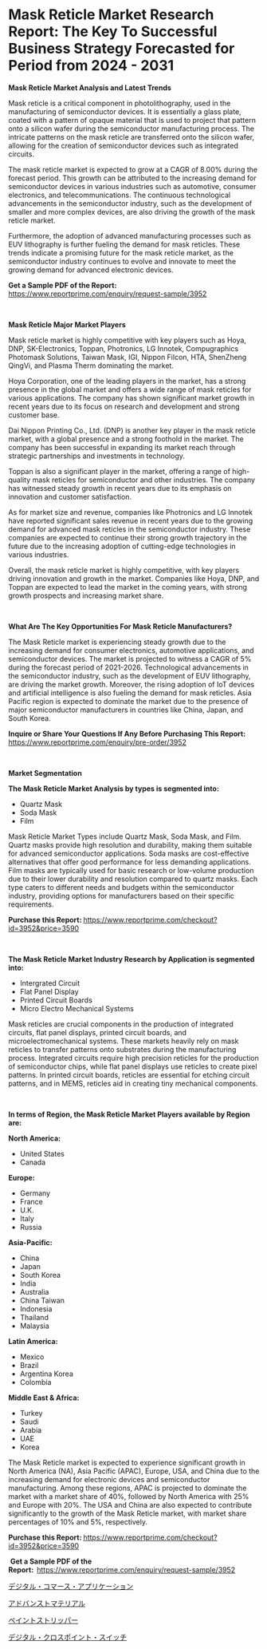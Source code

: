 <p><h1>Mask Reticle Market Research Report: The Key To Successful Business Strategy Forecasted for Period from 2024 - 2031</h1></p><p><strong>Mask Reticle Market Analysis and Latest Trends</strong></p>
<p><p>Mask reticle is a critical component in photolithography, used in the manufacturing of semiconductor devices. It is essentially a glass plate, coated with a pattern of opaque material that is used to project that pattern onto a silicon wafer during the semiconductor manufacturing process. The intricate patterns on the mask reticle are transferred onto the silicon wafer, allowing for the creation of semiconductor devices such as integrated circuits.</p><p>The mask reticle market is expected to grow at a CAGR of 8.00% during the forecast period. This growth can be attributed to the increasing demand for semiconductor devices in various industries such as automotive, consumer electronics, and telecommunications. The continuous technological advancements in the semiconductor industry, such as the development of smaller and more complex devices, are also driving the growth of the mask reticle market.</p><p>Furthermore, the adoption of advanced manufacturing processes such as EUV lithography is further fueling the demand for mask reticles. These trends indicate a promising future for the mask reticle market, as the semiconductor industry continues to evolve and innovate to meet the growing demand for advanced electronic devices.</p></p>
<p><strong>Get a Sample PDF of the Report:&nbsp;</strong> <a href="https://www.reportprime.com/enquiry/request-sample/3952">https://www.reportprime.com/enquiry/request-sample/3952</a></p>
<p>&nbsp;</p>
<p><strong>Mask Reticle Major Market Players</strong></p>
<p><p>Mask reticle market is highly competitive with key players such as Hoya, DNP, SK-Electronics, Toppan, Photronics, LG Innotek, Compugraphics Photomask Solutions, Taiwan Mask, IGI, Nippon Filcon, HTA, ShenZheng QingVi, and Plasma Therm dominating the market.</p><p>Hoya Corporation, one of the leading players in the market, has a strong presence in the global market and offers a wide range of mask reticles for various applications. The company has shown significant market growth in recent years due to its focus on research and development and strong customer base.</p><p>Dai Nippon Printing Co., Ltd. (DNP) is another key player in the mask reticle market, with a global presence and a strong foothold in the market. The company has been successful in expanding its market reach through strategic partnerships and investments in technology.</p><p>Toppan is also a significant player in the market, offering a range of high-quality mask reticles for semiconductor and other industries. The company has witnessed steady growth in recent years due to its emphasis on innovation and customer satisfaction.</p><p>As for market size and revenue, companies like Photronics and LG Innotek have reported significant sales revenue in recent years due to the growing demand for advanced mask reticles in the semiconductor industry. These companies are expected to continue their strong growth trajectory in the future due to the increasing adoption of cutting-edge technologies in various industries.</p><p>Overall, the mask reticle market is highly competitive, with key players driving innovation and growth in the market. Companies like Hoya, DNP, and Toppan are expected to lead the market in the coming years, with strong growth prospects and increasing market share.</p></p>
<p>&nbsp;</p>
<p><strong>What Are The Key Opportunities For Mask Reticle Manufacturers?</strong></p>
<p><p>The Mask Reticle market is experiencing steady growth due to the increasing demand for consumer electronics, automotive applications, and semiconductor devices. The market is projected to witness a CAGR of 5% during the forecast period of 2021-2026. Technological advancements in the semiconductor industry, such as the development of EUV lithography, are driving the market growth. Moreover, the rising adoption of IoT devices and artificial intelligence is also fueling the demand for mask reticles. Asia Pacific region is expected to dominate the market due to the presence of major semiconductor manufacturers in countries like China, Japan, and South Korea.</p></p>
<p><strong>Inquire or Share Your Questions If Any Before Purchasing This Report:</strong> <a href="https://www.reportprime.com/enquiry/pre-order/3952">https://www.reportprime.com/enquiry/pre-order/3952</a></p>
<p>&nbsp;</p>
<p><strong>Market Segmentation</strong></p>
<p><strong>The Mask Reticle Market Analysis by types is segmented into:</strong></p>
<p><ul><li>Quartz Mask</li><li>Soda Mask</li><li>Film</li></ul></p>
<p><p>Mask Reticle Market Types include Quartz Mask, Soda Mask, and Film. Quartz masks provide high resolution and durability, making them suitable for advanced semiconductor applications. Soda masks are cost-effective alternatives that offer good performance for less demanding applications. Film masks are typically used for basic research or low-volume production due to their lower durability and resolution compared to quartz masks. Each type caters to different needs and budgets within the semiconductor industry, providing options for manufacturers based on their specific requirements.</p></p>
<p><strong>Purchase this Report:&nbsp;</strong><a href="https://www.reportprime.com/checkout?id=3952&price=3590">https://www.reportprime.com/checkout?id=3952&price=3590</a></p>
<p>&nbsp;</p>
<p><strong>The Mask Reticle Market Industry Research by Application is segmented into:</strong></p>
<p><ul><li>Intergrated Circuit</li><li>Flat Panel Display</li><li>Printed Circuit Boards</li><li>Micro Electro Mechanical Systems</li></ul></p>
<p><p>Mask reticles are crucial components in the production of integrated circuits, flat panel displays, printed circuit boards, and microelectromechanical systems. These markets heavily rely on mask reticles to transfer patterns onto substrates during the manufacturing process. Integrated circuits require high precision reticles for the production of semiconductor chips, while flat panel displays use reticles to create pixel patterns. In printed circuit boards, reticles are essential for etching circuit patterns, and in MEMS, reticles aid in creating tiny mechanical components.</p></p>
<p>&nbsp;</p>
<p><strong>In terms of Region, the Mask Reticle Market Players available by Region are:</strong></p>
<p>
    <p> <strong> North America: </strong>
        <ul>
            <li>United States</li>
            <li>Canada</li>
        </ul>
        </p> 
    <p> <strong> Europe: </strong>
        <ul>
            <li>Germany</li>
            <li>France</li>
            <li>U.K.</li>
            <li>Italy</li>
            <li>Russia</li>
        </ul>
        </p> 
    <p> <strong> Asia-Pacific: </strong>
        <ul>
            <li>China</li>
            <li>Japan</li>
            <li>South Korea</li>
            <li>India</li>
            <li>Australia</li>
            <li>China Taiwan</li>
            <li>Indonesia</li>
            <li>Thailand</li>
            <li>Malaysia</li>
        </ul>
        </p> 
    <p> <strong> Latin America: </strong>
        <ul>
            <li>Mexico</li>
            <li>Brazil</li>
            <li>Argentina Korea</li>
            <li>Colombia</li>
        </ul>
        </p> 
    <p> <strong> Middle East & Africa: </strong>
        <ul>
            <li>Turkey</li>
            <li>Saudi</li>
            <li>Arabia</li>
            <li>UAE</li>
            <li>Korea</li>
        </ul>
    </p>
    </p>
<p><p>The Mask Reticle market is expected to experience significant growth in North America (NA), Asia Pacific (APAC), Europe, USA, and China due to the increasing demand for electronic devices and semiconductor manufacturing. Among these regions, APAC is projected to dominate the market with a market share of 40%, followed by North America with 25% and Europe with 20%. The USA and China are also expected to contribute significantly to the growth of the Mask Reticle market, with market share percentages of 10% and 5%, respectively.</p></p>
<p><strong>Purchase this Report: </strong><a href="https://www.reportprime.com/checkout?id=3952&price=3590">https://www.reportprime.com/checkout?id=3952&price=3590</a></p>
<p>&nbsp;<strong>Get a Sample PDF of the Report:&nbsp;&nbsp;</strong><a href="https://www.reportprime.com/enquiry/request-sample/3952">https://www.reportprime.com/enquiry/request-sample/3952</a></p>
<p><strong></strong></p>
<p><p><a href="https://github.com/marbadji/Market-Research-Report-List-1/blob/main/365313614836.md">デジタル・コマース・アプリケーション</a></p><p><a href="https://medium.com/@lewis15david/%E5%85%88%E9%80%B2%E6%9D%90%E6%96%99%E5%B8%82%E5%A0%B4%E3%81%AF-%E5%B8%82%E5%A0%B4%E3%82%B7%E3%82%A7%E3%82%A2-%E5%B8%82%E5%A0%B4%E3%83%88%E3%83%AC%E3%83%B3%E3%83%89-%E5%B8%82%E5%A0%B4%E6%88%90%E9%95%B7%E3%81%AB%E9%96%A2%E3%81%99%E3%82%8B%E6%83%85%E5%A0%B1%E3%82%92%E6%8F%90%E4%BE%9B%E3%81%97%E3%81%BE%E3%81%99-7a94aa6d07ef">アドバンストマテリアル</a></p><p><a href="https://medium.com/@wadeavis5656202/%E3%83%9A%E3%82%A4%E3%83%B3%E3%83%88%E3%82%B9%E3%83%88%E3%83%AA%E3%83%83%E3%83%91%E3%83%BC%E5%B8%82%E5%A0%B4%E8%A6%8F%E6%A8%A1-%E5%B8%82%E5%A0%B4%E3%81%AE%E5%B1%95%E6%9C%9B%E3%81%A8%E5%B8%82%E5%A0%B4%E4%BA%88%E6%B8%AC-2024%E5%B9%B4%E3%81%8B%E3%82%892031%E5%B9%B4%E3%81%BE%E3%81%A7-181a40ed12b2">ペイントストリッパー</a></p><p><a href="https://github.com/KaydenJohns1964/Market-Research-Report-List-1/blob/main/532168014837.md">デジタル・クロスポイント・スイッチ</a></p></p>